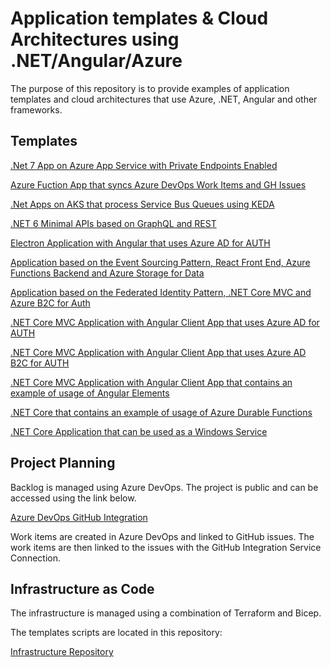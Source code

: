 # Application templates & Cloud Architectures using .NET/Angular/Azure

The purpose of this repository is to provide examples of application templates and cloud architectures that use Azure, .NET, Angular and other frameworks.

## Templates

[.Net 7 App on Azure App Service with Private Endpoints Enabled](AppService-FrontDoor-Private-Endpoints)

[Azure Fuction App that syncs Azure DevOps Work Items and GH Issues](AzDevOps-GitHub-Workflow)

[.Net Apps on AKS that process Service Bus Queues using KEDA](AzureServiceBus-Worker-Notification)

[.NET 6 Minimal APIs based on GraphQL and REST](DotNet-GraphQL-Rest-APIs)

[Electron Application with Angular that uses Azure AD for AUTH](Electron-Angular-AzureAd)

[Application based on the Event Sourcing Pattern, React Front End, Azure Functions Backend and Azure Storage for Data](Event-Sourcing)

[Application based on the Federated Identity Pattern, .NET Core MVC and Azure B2C for Auth](Federated-Identity)

[.NET Core MVC Application with Angular Client App that uses Azure AD for AUTH](NetCore-Angular-AzureAd)

[.NET Core MVC Application with Angular Client App that uses Azure AD B2C for AUTH](NetCore-Angular-AzureB2C)

[.NET Core MVC Application with Angular Client App that contains an example of usage of Angular Elements](NetCore-Angular-Elements)

[.NET Core that contains an example of usage of Azure Durable Functions](NetCore-Durable-Functions)

[.NET Core Application that can be used as a Windows Service](NetCore-WinService)

## Project Planning

Backlog is managed using Azure DevOps. The project is public and can be accessed using the link below.

[Azure DevOps GitHub Integration](https://dev.azure.com/jpgoncalves/GitHub%20Integration)

Work items are created in Azure DevOps and linked to GitHub issues. The work items are then linked to the issues with the GitHub Integration Service Connection.

## Infrastructure as Code

The infrastructure is managed using a combination of Terraform and Bicep. 

The templates scripts are located in this repository:

[Infrastructure Repository](https://github.com/goncalvesj/iac-templates)